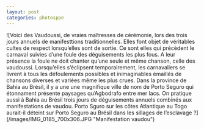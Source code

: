 ```yaml
---
layout: post
categories: photosppe
---
```


<div class="figure" markdown="1">
![Voici des Vaudoussi, de vraies maîtresses de cérémonie, lors des trois jours annuels de manifesttions traditionnelles. Elles font objet de véritables cultes de respect lorsqu’elles  sont de sortie. Ce sont elles qui précèdent le carnaval suivies d’une foule des déguisements les plus fous. A leur présence la foule ne doit chanter qu’une seule et même chanson, celle des vaudoussi. Lorsqu’elles s’éclipsent temporairement, les carnavaliers se livrent à tous les défoulements possibles et inimaginables émaillés de chansons diverses et variées même les plus crues.
Dans la province de Bahia au Brésil, il y a une une magnifique ville de nom de Porto Seguro qui étonnament présente paysages qu’Agbodrafo entre mer lacs. On pratique aussi à Bahia au Brésil trois jours de déguisements annuels combinés aux manifestations de vaudou. Porto Sguro sur les côtes Atlantique au Togo aurait-il déteint sur Porto Seguro au Brésil dans les sillages de l’esclavage ?](/images/IMG_0185_700x306.JPG "Manifestation vaudou")
</div>